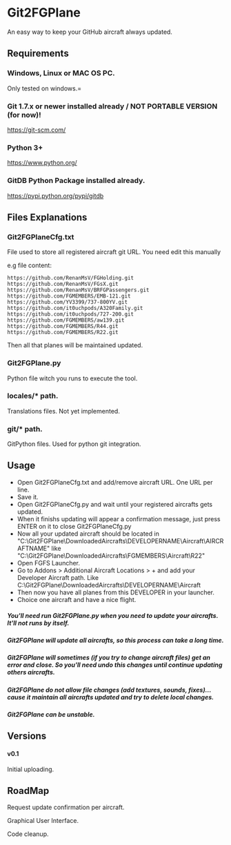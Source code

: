 # Git2FGPlane
An easy way to keep your GitHub aircraft always updated.

## Requirements

### Windows, Linux or MAC OS PC.
Only tested on windows.=

### Git 1.7.x or newer installed already / NOT PORTABLE VERSION (for now)!
https://git-scm.com/

### Python 3+
https://www.python.org/

### GitDB Python Package installed already.
https://pypi.python.org/pypi/gitdb

## Files Explanations

### Git2FGPlaneCfg.txt
File used to store all registered aircraft git URL. You need edit this manually

e.g file content:

```
https://github.com/RenanMsV/FGHolding.git
https://github.com/RenanMsV/FGsX.git
https://github.com/RenanMsV/BRFGPassengers.git
https://github.com/FGMEMBERS/EMB-121.git
https://github.com/YV3399/737-800YV.git
https://github.com/it0uchpods/A320Family.git
https://github.com/it0uchpods/727-200.git
https://github.com/FGMEMBERS/aw139.git
https://github.com/FGMEMBERS/R44.git
https://github.com/FGMEMBERS/R22.git
```

Then all that planes will be maintained updated.

### Git2FGPlane.py
Python file witch you runs to execute the tool.

### locales/* path. 
Translations files. Not yet implemented.

### git/* path.
GitPython files. Used for python git integration.

## Usage

* Open Git2FGPlaneCfg.txt and add/remove aircraft URL. One URL per line.
* Save it.
* Open Git2FGPlaneCfg.py and wait until your registered aircrafts gets updated.
* When it finishs updating will appear a confirmation message, just press ENTER on it to close Git2FGPlaneCfg.py
* Now all your updated aircraft should be located in "C:\Git2FGPlane\DownloadedAircrafts\DEVELOPERNAME\Aircraft\AIRCRAFTNAME" like "C:\Git2FGPlane\DownloadedAircrafts\FGMEMBERS\Aircraft\R22"
* Open FGFS Launcher.
* Go to Addons > Additional Aircraft Locations > + and add your Developer Aircraft path. Like C:\Git2FGPlane\DownloadedAircrafts\DEVELOPERNAME\Aircraft
* Then now you have all planes from this DEVELOPER in your launcher.
* Choice one aircraft and have a nice flight.

##### You'll need run Git2FGPlane.py when you need to update your aircrafts. It'll not runs by itself.
##### Git2FGPlane will update all aircrafts, so this process can take a long time.
##### Git2FGPlane will sometimes (if you try to change aircraft files) get an error and close. So you'll need undo this changes until continue updating others aircrafts.
##### Git2FGPlane do not allow file changes (add textures, sounds, fixes)... cause it maintain all aircrafts updated and try to delete local changes.
##### Git2FGPlane can be unstable.


## Versions

#### v0.1
Initial uploading.

## RoadMap

Request update confirmation per aircraft.

Graphical User Interface.

Code cleanup.
